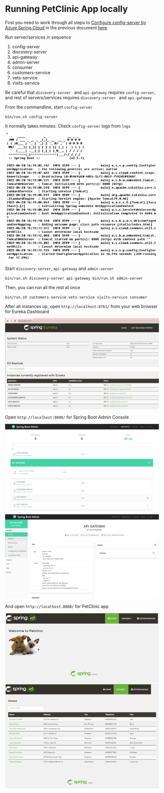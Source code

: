 # Running PetClinic App locally

First you need to work through all steps to [Configure config-server by Azure Spring Cloud](README.md#configure-config-server-by-azure-spring-cloud) in the previous document [here](README.md)

Run server/services in sequence

1. config-server 
2. discovery-server 
3. api-gateway 
4. admin-server 
5. consumer 
6. customers-service 
7. vets-service 
8. visits-service 

Be careful that `discovery-server ` and `api-gateway` requires `config-server`, and rest of servers/services requires `discovery-server ` and `api-gateway`

From the commandline, start `config-server`

``
bin/run.sh config-server
``

It normally takes minutes. Check `config-server` logs from `logs`

![Config Server Log](media/local-config-server.png)

Start `discovery-server`, `api-gateway` and `admin-server`

``
bin/run.sh discovery-server api-gateway
bin/run.sh admin-server
``

Then, you can run all the rest at once

``
bin/run.sh customers-service vets-service visits-service consumer 
``

After all instances up, open `http://localhost:8761/` from your web browser for Eureka Dashboard

![Eureka Dashboard](media/local-eureka.png)

Open `http://localhost:9090/` for Spring Boot Admin Console

![SP Admin 1](media/local-admin.png)
![SP Admin 2](media/local-admin2.png)

And open `http://localhost:8080/` for PetClinic app

![PetClinic 1](media/local-petclinic.png)
![PetClinic 2](media/local-petclinic2.png)


